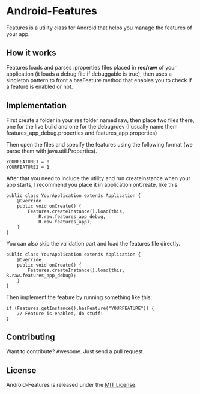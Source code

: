 Android-Features
================

Features is a utility class for Android that helps you manage the features of your app.

## How it works

Features loads and parses .properties files placed in **res/raw** of your application (it loads a debug file if debuggable is true), then uses a singleton pattern to front a hasFeature method that enables you to check if a feature is enabled or not.

## Implementation

First create a folder in your res folder named raw, then place two files there, one for the live build and one for the debug/dev (I usually name them features_app_debug.properties and features_app.properties)

Then open the files and specify the features using the following format (we parse them with java.util.Properties).

    YOURFEATURE1 = 0
    YOURFEATURE2 = 1


After that you need to include the utility and run createInstance when your app starts, I recommend you place it in application onCreate, like this:


    public class YourApplication extends Application {
        @Override
        public void onCreate() {
            Features.createInstance().load(this,
                R.raw.features_app_debug,
                R.raw.features_app);
        }
    }

You can also skip the validation part and load the features file directly.

    public class YourApplication extends Application {
        @Override
        public void onCreate() {
            Features.createInstance().load(this, R.raw.features_app_debug);
        }
    }




Then implement the feature by running something like this:

    if (Features.getInstance().hasFeature("YOURFEATURE")) {
        // Feature is enabled, do stuff!
    }

## Contributing

Want to contribute? Awesome. Just send a pull request.


## License

Android-Features is released under the [MIT License](http://www.opensource.org/licenses/MIT).
